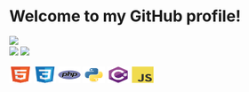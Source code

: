 # Welcome to my GitHub profile!
<picture>
  <source
    srcset="https://github-readme-stats.vercel.app/api?username=Lucas-vSilva&show_icons=true&theme=dark"
    media="(prefers-color-scheme: dark)"
  />
  <img src="https://github-readme-stats.vercel.app/api?username=Lucas-vSilva&show_icons=true" />
</picture>

<div> 
  <a href="https://www.linkedin.com/in/lucas-vieira-7a7b11196/" target="_blank"><img src="https://img.shields.io/badge/-LinkedIn-%230077B5?style=for-the-badge&logo=linkedin&logoColor=white" target="_blank"></a> 
  <a href = "mailto:Lucas2021vieira@outlook.com"><img src="https://img.shields.io/badge/-Outlook-%23333?style=for-the-badge&logo=microsoft-outlook&logoColor=white" target="_blank"></a>
</div>

<div style="display: inline_block"><br>
  <img align="center" alt="Lucas-HTML" height="30" width="40" src="https://raw.githubusercontent.com/devicons/devicon/master/icons/html5/html5-original.svg">
  <img align="center" alt="Lucas-CSS" height="30" width="40" src="https://raw.githubusercontent.com/devicons/devicon/master/icons/css3/css3-original.svg">
  <img align="center" alt="Lucas-PHP" height="30" width="40" src="https://raw.githubusercontent.com/devicons/devicon/master/icons/php/php-original.svg">
  <img align="center" alt="Lucas-Python" height="30" width="40" src="https://raw.githubusercontent.com/devicons/devicon/master/icons/python/python-original.svg">
  <img align="center" alt="Lucas-Csharp" height="30" width="40" src="https://raw.githubusercontent.com/devicons/devicon/master/icons/csharp/csharp-original.svg">
   <img align="center" alt="Lucas-Javascript" height="30" width="40" src="https://raw.githubusercontent.com/devicons/devicon/master/icons/javascript/javascript-original.svg">
</div>
<picture>
  <source
  srcset="https://github-readme-stats.vercel.app/api/top-langs/?username=Lucas-vSilva&hide_progress=true"
/>

</picture>

